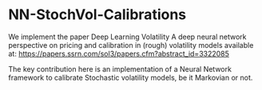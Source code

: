 # NN-StochVol-Calibrations
We implement the paper Deep Learning Volatility A deep neural network perspective on pricing and calibration in (rough) volatility models available at: https://papers.ssrn.com/sol3/papers.cfm?abstract_id=3322085

The key contribution here is an implementation of a Neural Network framework to calibrate Stochastic volatility models, be it Markovian or not.
